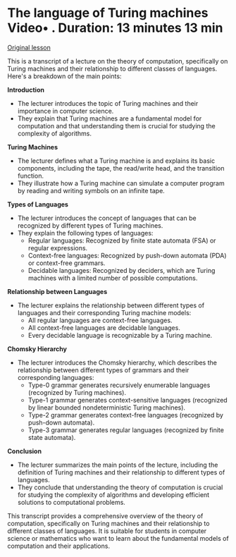 # The language of Turing machines Video• . Duration: 13 minutes 13 min

[Original lesson](https://www.coursera.org/learn/uol-fundamentals-of-computer-science/lecture/JzBo8/the-language-of-turing-machines)

This is a transcript of a lecture on the theory of computation, specifically on Turing machines and their relationship to different classes of languages. Here's a breakdown of the main points:

**Introduction**

* The lecturer introduces the topic of Turing machines and their importance in computer science.
* They explain that Turing machines are a fundamental model for computation and that understanding them is crucial for studying the complexity of algorithms.

**Turing Machines**

* The lecturer defines what a Turing machine is and explains its basic components, including the tape, the read/write head, and the transition function.
* They illustrate how a Turing machine can simulate a computer program by reading and writing symbols on an infinite tape.

**Types of Languages**

* The lecturer introduces the concept of languages that can be recognized by different types of Turing machines.
* They explain the following types of languages:
	+ Regular languages: Recognized by finite state automata (FSA) or regular expressions.
	+ Context-free languages: Recognized by push-down automata (PDA) or context-free grammars.
	+ Decidable languages: Recognized by deciders, which are Turing machines with a limited number of possible computations.

**Relationship between Languages**

* The lecturer explains the relationship between different types of languages and their corresponding Turing machine models:
	+ All regular languages are context-free languages.
	+ All context-free languages are decidable languages.
	+ Every decidable language is recognizable by a Turing machine.

**Chomsky Hierarchy**

* The lecturer introduces the Chomsky hierarchy, which describes the relationship between different types of grammars and their corresponding languages:
	+ Type-0 grammar generates recursively enumerable languages (recognized by Turing machines).
	+ Type-1 grammar generates context-sensitive languages (recognized by linear bounded nondeterministic Turing machines).
	+ Type-2 grammar generates context-free languages (recognized by push-down automata).
	+ Type-3 grammar generates regular languages (recognized by finite state automata).

**Conclusion**

* The lecturer summarizes the main points of the lecture, including the definition of Turing machines and their relationship to different types of languages.
* They conclude that understanding the theory of computation is crucial for studying the complexity of algorithms and developing efficient solutions to computational problems.

This transcript provides a comprehensive overview of the theory of computation, specifically on Turing machines and their relationship to different classes of languages. It is suitable for students in computer science or mathematics who want to learn about the fundamental models of computation and their applications.

